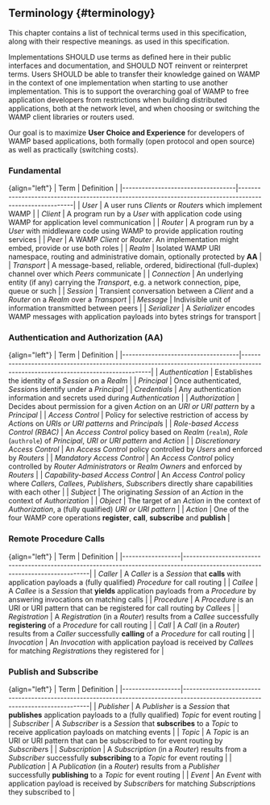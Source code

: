 ## Terminology {#terminology}

This chapter contains a list of technical terms used in this specification, along with their respective meanings.
as used in this specification.

Implementations SHOULD use terms as defined here in their public interfaces and documentation,
and SHOULD NOT reinvent or reinterpret terms. Users SHOULD be able to transfer their knowledge gained on WAMP
in the context of one implementation when starting to use another implementation.
This is to support the overarching goal of WAMP to free application developers from restrictions when
building distributed applications, both at the network level, and when choosing or switching the WAMP client
libraries or routers used.

Our goal is to maximize **User Choice and Experience** for developers of WAMP based applications,
both formally (open protocol and open source) as well as practically (switching costs).


### Fundamental

{align="left"}
| Term                              | Definition                                                                                              |
|-----------------------------------|---------------------------------------------------------------------------------------------------------|
| *User*                            | A user runs *Client*s or *Router*s which implement WAMP                                                 |
| *Client*                          | A program run by a *User* with application code using WAMP for application level communication          |
| *Router*                          | A program run by a *User* with middleware code using WAMP to provide application routing services       |
| *Peer*                            | A WAMP *Client* or *Router*. An implementation might embed, provide or use both roles                   |
| *Realm*                           | Isolated WAMP URI namespace, routing and administrative domain, optionally protected by **AA**          |
| *Transport*                       | A message-based, reliable, ordered, bidirectional (full-duplex) channel over which *Peers* communicate  |
| *Connection*                      | An underlying entity (if any) carrying the *Transport*, e.g. a network connection, pipe, queue or such  |
| *Session*                         | Transient conversation between a *Client* and a *Router* on a *Realm* over a *Transport*                |
| *Message*                         | Indivisible unit of information transmitted between peers                                               |
| *Serializer*                      | A *Serializer* encodes WAMP messages with application payloads into bytes strings for transport         |


### Authentication and Authorization (AA)

{align="left"}
| Term                               | Definition                                                                                                                     |
|------------------------------------|--------------------------------------------------------------------------------------------------------------------------------|
| *Authentication*                   | Establishes the identity of a *Session* on a *Realm*                                                                           |
| *Principal*                        | Once authenticated, *Session*s identify under a *Principal*                                                                    |
| *Credentials*                      | Any authentication information and secrets used during *Authentication*                                                        |
| *Authorization*                    | Decides about permission for a given *Action* on an *URI or URI pattern* by a *Principal*                                      |
| *Access Control*                   | Policy for selective restriction of access by *Action*s on *URIs or URI patterns* and *Principal*s                             |
| *Role-based Access Control (RBAC)* | An *Access Control* policy based on *Realm* (`realm`), *Role* (`authrole`) of *Principal*, *URI or URI pattern* and *Action*   |
| *Discretionary Access Control*     | An *Access Control* policy controlled by *Users* and enforced by *Routers*                                                     |
| *Mandatory Access Control*         | An *Access Control* policy controlled by *Router Administrators* or *Realm Owners* and enforced by *Routers*                   |
| *Capability-based Access Control*  | An *Access Control* policy where *Caller*s, *Callee*s, *Publisher*s, *Subscriber*s directly share capabilities with each other |
| *Subject*                          | The originating *Session* of an *Action* in the context of *Authorization*                                                     |
| *Object*                           | The target of an *Action* in the context of *Authorization*, a (fully qualified) *URI or URI pattern*                          |
| *Action*                           | One of the four WAMP core operations **register**, **call**, **subscribe** and **publish**                                     |


### Remote Procedure Calls

{align="left"}
| Term             | Definition                                                                                                                    |
|------------------|-------------------------------------------------------------------------------------------------------------------------------|
| *Caller*         | A *Caller* is a *Session* that **calls** with application payloads a (fully qualified) *Procedure* for call routing           |
| *Callee*         | A *Callee* is a *Session* that **yields** application payloads from a *Procedure* by answering invocations on matching calls  |
| *Procedure*      | A *Procedure* is an URI or URI pattern that can be registered for call routing by *Callee*s                                   |
| *Registration*   | A *Registration* (in a *Router*) results from a *Callee* successfully **registering** of a *Procedure* for call routing       |
| *Call*           | A *Call* (in a *Router*) results from a *Caller* successfully **calling** of a *Procedure* for call routing                   |
| *Invocation*     | An *Invocation* with application payload is received by *Callee*s for matching *Registration*s they registered for            |


### Publish and Subscribe

{align="left"}
| Term             | Definition                                                                                                                    |
|------------------|-------------------------------------------------------------------------------------------------------------------------------|
| *Publisher*      | A *Publisher* is a *Session* that **publishes** application payloads to a (fully qualified) *Topic* for event routing         |
| *Subscriber*     | A *Subscriber* is a *Session* that **subscribes** to a *Topic* to receive application payloads on matching events             |
| *Topic*          | A *Topic* is an URI or URI pattern that can be subscribed to for event routing by *Subscriber*s                               |
| *Subscription*   | A *Subscription* (in a *Router*) results from a *Subscriber* successfully **subscribing** to a *Topic* for event routing      |
| *Publication*    | A *Publication* (in a *Router*) results from a *Publisher* successfully **publishing** to a *Topic* for event routing         |
| *Event*          | An *Event* with application payload is received by *Subscriber*s for matching *Subscription*s they subscribed to              |
